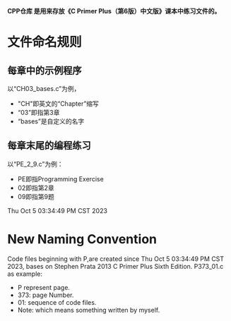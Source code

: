 **CPP仓库 是用来存放《C Primer Plus（第6版）中文版》课本中练习文件的。**
# 文件命名规则
## 每章中的示例程序
以“CH03_bases.c”为例，
- "CH"即英文的“Chapter”缩写
- “03”即指第3章
- “bases”是自定义的名字

## 每章末尾的编程练习
以“PE_2_9.c”为例：
- PE即指Programming Exercise
- 02即指第2章
- 09即指第9题 

Thu Oct  5 03:34:49 PM CST 2023
# New Naming Convention
Code files beginning with P,are created since Thu Oct  5 03:34:49 PM CST 2023, bases on Stephen Prata 2013 C Primer Plus Sixth Edition.
P373_01.c as example:
- P represent page.
- 373: page Number.
- 01: sequence of code files.
- Note: which means something written by myself.

